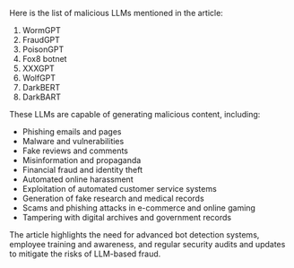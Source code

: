 Here is the list of malicious LLMs mentioned in the article:

1. WormGPT
2. FraudGPT
3. PoisonGPT
4. Fox8 botnet
5. XXXGPT
6. WolfGPT
7. DarkBERT
8. DarkBART

These LLMs are capable of generating malicious content, including:

* Phishing emails and pages
* Malware and vulnerabilities
* Fake reviews and comments
* Misinformation and propaganda
* Financial fraud and identity theft
* Automated online harassment
* Exploitation of automated customer service systems
* Generation of fake research and medical records
* Scams and phishing attacks in e-commerce and online gaming
* Tampering with digital archives and government records

The article highlights the need for advanced bot detection systems, employee training and awareness, and regular security audits and updates to mitigate the risks of LLM-based fraud.
